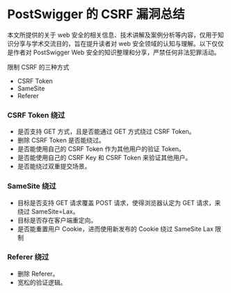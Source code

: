 # PostSwigger 的 CSRF 漏洞总结

本文所提供的关于 web 安全的相关信息、技术讲解及案例分析等内容，仅用于知识分享与学术交流目的，旨在提升读者对 web 安全领域的认知与理解。以下仅仅是作者对 PostSwigger Web 安全的知识整理和分享，严禁任何非法犯罪活动。

限制 CSRF 的三种方式

- CSRF Token
- SameSite
- Referer

### CSRF Token 绕过

- 是否支持 GET 方式，且是否能通过 GET 方式绕过 CSRF Token。
- 删除 CSRF Token 是否能绕过。
- 是否能使用自己的 CSRF Token 作为其他用户的验证 Token。
- 是否能使用自己的 CSRF Key 和 CSRF Token 来验证其他用户。
- 是否能绕过双重提交场景。

### SameSite 绕过

- 目标是否支持 GET 请求覆盖 POST 请求，使得浏览器认定为 GET 请求，来绕过 SameSite=Lax。
- 目标是否存在客户端重定向。
- 是否能重置用户 Cookie，进而使用新发布的 Cookie 绕过 SameSite Lax 限制

### Referer 绕过

- 删除 Referer。
- 宽松的验证逻辑。
